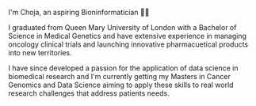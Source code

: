 
<!--
**chojamacarthy/chojamacarthy** is a ✨ _special_ ✨ repository because its `README.md` (this file) appears on your GitHub profile.

Here are some ideas to get you started

- 🔭 I’m currently working on ...
- 🌱 I’m currently learning ...
- 👯 I’m looking to collaborate on ...
- 🤔 I’m looking for help with ...
- 💬 Ask me about ...
- 📫 How to reach me: ...
- 😄 Pronouns: He/Him
- ⚡ Fun fact: ...
-->


I'm Choja, an aspiring Bioninformatician 🧪🧬 

I graduated from Queen Mary University of London with a Bachelor of Science in Medical Genetics and have extensive experience in managing oncology clinical trials and launching innovative pharmacuetical products into new territories. 

I have since developed a passion for the application of data science in biomedical research and I'm currently getting my Masters in Cancer Genomics and Data Science aiming to apply these skills to real world research challenges that address patients needs.


